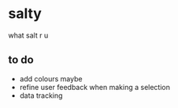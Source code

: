 # salty

what salt r u

## to do

- add colours maybe
- refine user feedback when making a selection
- data tracking

